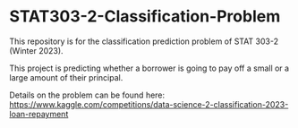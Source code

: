 # STAT303-2-Classification-Problem
This repository is for the classification prediction problem of STAT 303-2 (Winter 2023).  

This project is predicting whether a borrower is going to pay off a small or a large amount of their principal.

Details on the problem can be found here: https://www.kaggle.com/competitions/data-science-2-classification-2023-loan-repayment
